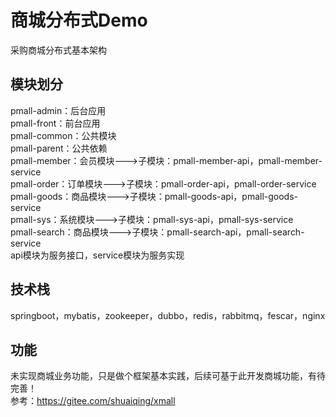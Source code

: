 # 商城分布式Demo
采购商城分布式基本架构
## 模块划分
pmall-admin：后台应用<br>
pmall-front：前台应用<br>
pmall-common：公共模块<br>
pmall-parent：公共依赖<br>
pmall-member：会员模块--->子模块：pmall-member-api，pmall-member-service<br>
pmall-order：订单模块--->子模块：pmall-order-api，pmall-order-service<br>
pmall-goods：商品模块--->子模块：pmall-goods-api，pmall-goods-service<br>
pmall-sys：系统模块--->子模块：pmall-sys-api，pmall-sys-service<br>
pmall-search：商品模块--->子模块：pmall-search-api，pmall-search-service<br>
api模块为服务接口，service模块为服务实现<br>
## 技术栈
springboot，mybatis，zookeeper，dubbo，redis，rabbitmq，fescar，nginx
## 功能
未实现商城业务功能，只是做个框架基本实践，后续可基于此开发商城功能，有待完善！<br>
参考：https://gitee.com/shuaiqing/xmall
